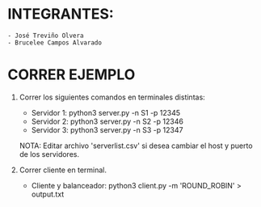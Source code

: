 # INTEGRANTES:
    - José Treviño Olvera
    - Brucelee Campos Alvarado

# CORRER EJEMPLO
1. Correr los siguientes comandos en terminales distintas:
    - Servidor 1:
        python3 server.py -n S1 -p 12345
    - Servidor 2:
        python3 server.py -n S2 -p 12346
    - Servidor 3:
        python3 server.py -n S3 -p 12347

    NOTA: Editar archivo 'serverlist.csv' si desea cambiar el host y puerto de los servidores.

2. Correr cliente en terminal.
    - Cliente y balanceador:
        python3 client.py -m 'ROUND_ROBIN' > output.txt
